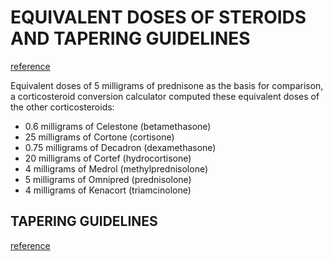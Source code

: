 # EQUIVALENT DOSES OF STEROIDS AND TAPERING GUIDELINES
[reference](https://globalrph.com/medcalcs/corticosteroid-converter-based-on-anti-inflammatory-potency/)

Equivalent doses of 5 milligrams of prednisone as the basis for comparison, a corticosteroid conversion calculator computed these equivalent doses of the other corticosteroids:


-  0.6 milligrams of Celestone (betamethasone)
-  25 milligrams of Cortone (cortisone)
-  0.75 milligrams of Decadron (dexamethasone)
-  20 milligrams of Cortef (hydrocortisone)
-  4 milligrams of Medrol (methylprednisolone)
-  5 milligrams of Omnipred (prednisolone)
-  4 milligrams of Kenacort (triamcinolone)

## TAPERING GUIDELINES
[reference](https://www.clatterbridgecc.nhs.uk/application/files/1314/9086/9715/Steroid_Tapering_and_supportive_treatment_Guidance_V1.0.pdf)
